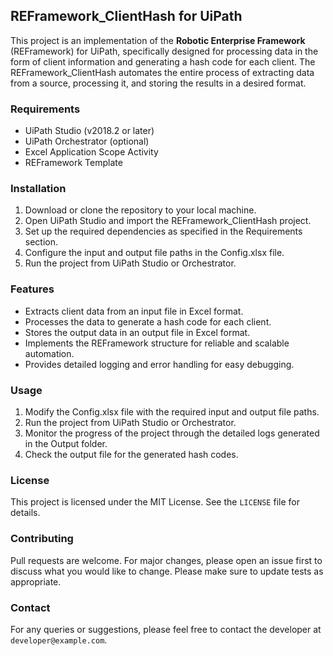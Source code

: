 

## REFramework_ClientHash for UiPath

This project is an implementation of the **Robotic Enterprise Framework** (REFramework) for UiPath, specifically designed for processing data in the form of client information and generating a hash code for each client. The REFramework_ClientHash automates the entire process of extracting data from a source, processing it, and storing the results in a desired format.

### Requirements

- UiPath Studio (v2018.2 or later)
- UiPath Orchestrator (optional)
- Excel Application Scope Activity
- REFramework Template

### Installation

1. Download or clone the repository to your local machine.
2. Open UiPath Studio and import the REFramework_ClientHash project.
3. Set up the required dependencies as specified in the Requirements section.
4. Configure the input and output file paths in the Config.xlsx file.
5. Run the project from UiPath Studio or Orchestrator.

### Features

- Extracts client data from an input file in Excel format.
- Processes the data to generate a hash code for each client.
- Stores the output data in an output file in Excel format.
- Implements the REFramework structure for reliable and scalable automation.
- Provides detailed logging and error handling for easy debugging.

### Usage

1. Modify the Config.xlsx file with the required input and output file paths.
2. Run the project from UiPath Studio or Orchestrator.
3. Monitor the progress of the project through the detailed logs generated in the Output folder.
4. Check the output file for the generated hash codes.

### License

This project is licensed under the MIT License. See the `LICENSE` file for details.

### Contributing

Pull requests are welcome. For major changes, please open an issue first to discuss what you would like to change. Please make sure to update tests as appropriate.

### Contact

For any queries or suggestions, please feel free to contact the developer at `developer@example.com`.
